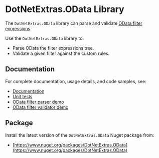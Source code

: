 # DotNetExtras.OData Library

The `DotNetExtras.OData` library can parse and validate [OData filter expressions](https://learn.microsoft.com/en-us/dynamics365/business-central/dev-itpro/webservices/use-filter-expressions-in-odata-uris). 

Use the `DotNetExtras.OData` library to:

- Parse OData the filter expressions tree.
- Validate a given filter against the custom rules.

## Documentation
For complete documentation, usage details, and code samples, see:

- [Documentation](https://alekdavis.github.io/dotnet-extras-odata)
- [Unit tests](https://github.com/alekdavis/dotnet-extras-mail/tree/main/ODataTests)
- [OData filter parser demo](https://github.com/alekdavis/dotnet-extras-mail/tree/main/ODataFilterParserDemo)
- [OData filter validator demo](https://github.com/alekdavis/dotnet-extras-mail/tree/main/ODataFilterValidatorDemo)

## Package
Install the latest version of the `DotNetExtras.OData` Nuget package from:

- [https://www.nuget.org/packages/DotNetExtras.OData](https://www.nuget.org/packages/DotNetExtras.OData)
